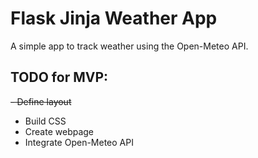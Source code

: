 # Flask Jinja Weather App
A simple app to track weather using the Open-Meteo API.

## TODO for MVP:
~~- Define layout~~
- Build CSS
- Create webpage
- Integrate Open-Meteo API
